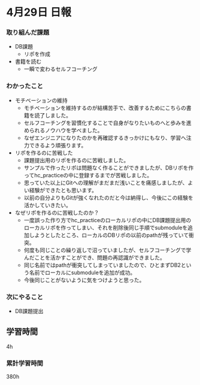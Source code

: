 #  4月29日 日報
###  取り組んだ課題
  * DB課題
    * リポを作成
  * 書籍を読む
    * 一瞬で変わるセルフコーチング

### わかったこと
  * モチベーションの維持
    * モチベーションを維持するのが結構苦手で、改善するためにこちらの書籍を読了しました。
    * セルフコーチングを習慣化することで自身がなりたいものへと歩みを進められるノウハウを学べました。
    * なぜエンジニアになりたのかを再確認するきっかけにもなり、学習へ注力できるよう頑張ります。
  * リポを作るのに苦戦した
    * 課題提出用のリポを作るのに苦戦しました。
    * サンプルで作ったリポは問題なく作ることができましたが、DBリポを作ってhc_practiceの中に登録するまでが苦戦しました。
    * 思っていた以上にGitへの理解がまだまだ浅いことを痛感しましたが、よい経験ができたとも思います。
    * 以前の自分よりもGitが強くなれたのだと今は納得し、今後にこの経験を活かしていきたい。
  * なぜリポを作るのに苦戦したのか？
    * 一度誤った作り方でhc_practiceのローカルリポの中にDB課題提出用のローカルリポを作ってしまい、それを削除後同じ手順でsubmoduleを追加しようとしたところ、ローカルのDBリポの以前のpathが残っていて衝突。
    * 何度も同じことの繰り返しで沼っていましたが、セルフコーチングで学んだことを活かすことができ、問題の再認識ができました。
    * 同じ名前ではpathが衝突してしまっていましたので、ひとまずDB2という名前でローカルにsubmoduleを追加が成功。
    * 今後同じことがないように気をつけようと思った。

### 次にやること
  * DB課題提出

##  学習時間

4h

###  累計学習時間

380h
